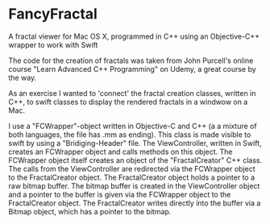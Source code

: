 # FancyFractal
A fractal viewer for Mac OS  X, programmed in C++ using an Objective-C++ wrapper to work with Swift

The code for the creation of fractals was taken from John Purcell's online course "Learn Advanced C++ Programming" on Udemy,
a great course by the way.

As an exercise I wanted to 'connect' the fractal creation classes, written in C++, to swift classes to display the rendered
fractals in a windwow on a Mac.

I use a "FCWrapper"-object written in Objective-C and C++ (a a mixture of both languages, the file has .mm as ending).
This class is made visible to swift by using a "Bridiging-Header" file. The ViewController, written in Swift, creates
an FCWrapper object and calls methods on this object. The FCWrapper object itself creates an object of the
"FractalCreator" C++ class. The calls from the ViewController are redirected via the FCWrapper object to the
FractalCreator object. The FractalCreator object holds a pointer to a raw bitmap buffer. The bitmap buffer is created
in the ViewController object and a pointer to the buffer is given via the FCWrapper object to the FractalCreator object.
The FractalCreator writes directly into the buffer via a Bitmap object, which has a pointer to the bitmap.




